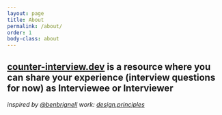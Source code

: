 ```yaml
---
layout: page
title: About
permalink: /about/
order: 1
body-class: about
---
```


## [counter-interview.dev](http://counter-interview.dev) is a resource where you can share your experience (interview questions for now) as Interviewee or Interviewer

_inspired by [@benbrignell](https://github.com/benbrignell) work: [design.principles](https://principles.design)_
